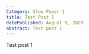 ```yaml
---
Category: Slow Paper 1
title: Test Post 1
datePublished: August 9, 2020
abstract: Test post 1
---
```


Test post 1